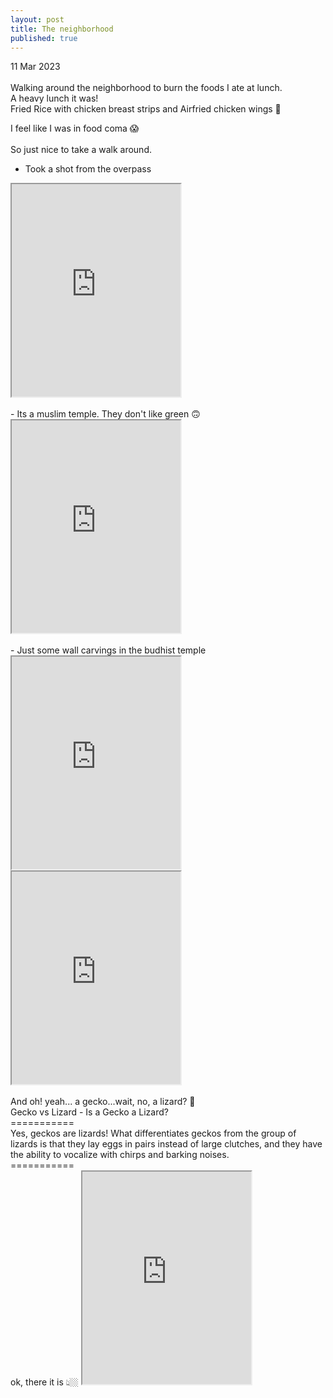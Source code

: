 ```yaml
---
layout: post
title: The neighborhood
published: true
---
```

11 Mar 2023
<br>
<br>
Walking around the neighborhood to burn the foods I ate at lunch.
<br>
A heavy lunch it was!
<br>
Fried Rice with chicken breast strips and Airfried chicken wings 🐔
<br>
<!--more-->
I feel like I was in food coma 😱
<br>
<br>
So just nice to take a walk around. 
<br>
- Took a shot from the overpass 
<iframe src="https://drive.google.com/file/d/1RlQvwOd18y_Z96kdk-HJ0JyoPFFzeMpV/preview" width="270" height="340" allow="autoplay"></iframe>
<br>
<br>
- Its a muslim temple. They don't like green 🙃
<iframe src="https://drive.google.com/file/d/1Ro-2Ci3P3_pHSW9V2tM5V0ukKBywz-Vb/preview" width="270" height="340" allow="autoplay"></iframe>
<br>
<br>
- Just some wall carvings in the budhist temple 
<iframe src="https://drive.google.com/file/d/1d_5_mDjaBgog2RwSgY68bIbM34upA7V0/preview" width="270" height="340" allow="autoplay"></iframe>
<iframe src="https://drive.google.com/file/d/1aXhZf_6H2YPd1OFiirvk2quQVmgZTPxe/preview" width="270" height="340" allow="autoplay"></iframe>
<br>
<br>
And oh! yeah... a gecko...wait, no, a lizard? 🤔
<br>
Gecko vs Lizard - Is a Gecko a Lizard? 
<br>
===========
<br>
Yes, geckos are lizards! What differentiates geckos from the group of lizards is that they lay eggs in pairs instead of large clutches, and they have the ability to vocalize with chirps and barking noises.
<br>
===========
<br>
ok, there it is 👆🏼
<iframe src="https://drive.google.com/file/d/1BrqxmygqQ44BT2BGxcktvpOVzqZeWcM1/preview" width="270" height="340" allow="autoplay"></iframe>


